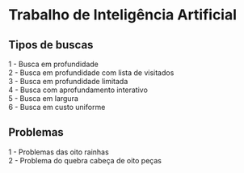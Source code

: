 ---
---

<h1 id="trabalho-de-inteligência-artificial">Trabalho de Inteligência Artificial</h1>
<h2 id="tipos-de-buscas">Tipos de buscas</h2>
<p>1 - Busca em profundidade<br>
2 - Busca em profundidade com lista de visitados<br>
3 - Busca em profundidade limitada<br>
4 - Busca com aprofundamento interativo<br>
5 - Busca em largura<br>
6 - Busca em custo uniforme</p>
<h2 id="problemas">Problemas</h2>
<p>1 - Problemas das oito rainhas<br>
2 - Problema do quebra cabeça de oito peças</p>

